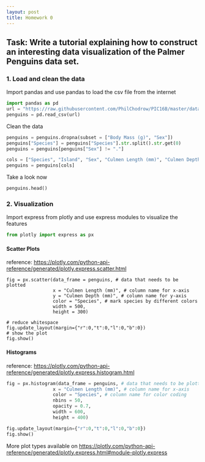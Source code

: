 ```yaml
---
layout: post
title: Homework 0
---
```

## Task: Write a tutorial explaining how to construct an interesting data visualization of the Palmer Penguins data set.

### 1. Load and clean the data

Import pandas and use pandas to load the csv file from the internet
```python
import pandas as pd
url = "https://raw.githubusercontent.com/PhilChodrow/PIC16B/master/datasets/palmer_penguins.csv"
penguins = pd.read_csv(url)
```
Clean the data
```python
penguins = penguins.dropna(subset = ["Body Mass (g)", "Sex"])
penguins["Species"] = penguins["Species"].str.split().str.get(0)
penguins = penguins[penguins["Sex"] != "."]

cols = ["Species", "Island", "Sex", "Culmen Length (mm)", "Culmen Depth (mm)", "Flipper Length (mm)", "Body Mass (g)"]
penguins = penguins[cols]
```
Take a look now
```python
penguins.head()
```

### 2. Visualization

Import express from plotly and use express modules to visualize the features

```python
from plotly import express as px
```

#### Scatter Plots
reference: https://plotly.com/python-api-reference/generated/plotly.express.scatter.html
```
fig = px.scatter(data_frame = penguins, # data that needs to be plotted
                 x = "Culmen Length (mm)", # column name for x-axis
                 y = "Culmen Depth (mm)", # column name for y-axis
                 color = "Species", # mark species by different colors
                 width = 500,
                 height = 300)

# reduce whitespace
fig.update_layout(margin={"r":0,"t":0,"l":0,"b":0})
# show the plot
fig.show()
```

#### Histograms
reference: https://plotly.com/python-api-reference/generated/plotly.express.histogram.html
```python
fig = px.histogram(data_frame = penguins, # data that needs to be plotted
                 x = "Culmen Length (mm)", # column name for x-axis
                 color = "Species", # column name for color coding
                 nbins = 50,
                 opacity = 0.7,
                 width = 600,
                 height = 400)

fig.update_layout(margin={"r":0,"t":0,"l":0,"b":0})
fig.show()
```

More plot types available on https://plotly.com/python-api-reference/generated/plotly.express.html#module-plotly.express